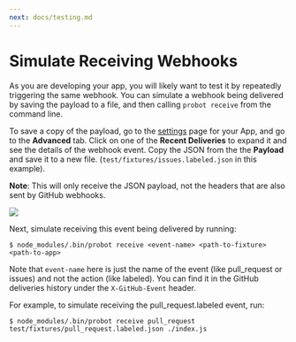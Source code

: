 ```yaml
---
next: docs/testing.md
---
```


# Simulate Receiving Webhooks

As you are developing your app, you will likely want to test it by repeatedly triggering the same webhook. You can simulate a webhook being delivered by saving the payload to a file, and then calling `probot receive` from the command line.

To save a copy of the payload, go to the  [settings](https://github.com/settings/apps) page for your App, and go to the **Advanced** tab. Click on one of the **Recent Deliveries** to expand it and see the details of the webhook event. Copy the JSON from the the **Payload** and save it to a new file. (`test/fixtures/issues.labeled.json` in this example).

**Note**: This will only receive the JSON payload, not the headers that are also sent by GitHub webhooks.

![](https://user-images.githubusercontent.com/173/28491924-e03e91f2-6ebe-11e7-9570-6d48da68c6ca.png)

Next, simulate receiving this event being delivered by running:

    $ node_modules/.bin/probot receive <event-name> <path-to-fixture> <path-to-app>

Note that `event-name` here is just the name of the event (like pull_request or issues) and not the action (like labeled). You can find it in the GitHub deliveries history under the `X-GitHub-Event` header. 

For example, to simulate receiving the pull_request.labeled event, run:

    $ node_modules/.bin/probot receive pull_request test/fixtures/pull_request.labeled.json ./index.js
    
